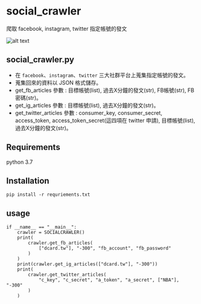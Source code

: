 # social_crawler
爬取 facebook, instagram, twitter 指定帳號的發文

![alt text](https://media.disrn.com/articles/a60e5f49-1277-4815-ad4a-2e56d51b2cf6.jpg)

## social_crawler.py
* 在 `facebook`、`instagram`、`twitter` 三大社群平台上蒐集指定帳號的發文。
* 蒐集回來的資料以 JSON 格式儲存。
* get_fb_articles 參數 : 目標帳號(list), 過去X分鐘的發文(str), FB帳號(str), FB密碼(str)。
* get_ig_articles 參數 : 目標帳號(list), 過去X分鐘的發文(str)。
* get_twitter_articles 參數 : consumer_key, consumer_secret, access_token, access_token_secret(這四項在 twitter 申請), 目標帳號(list), 過去X分鐘的發文(str)。

## Requirements
python 3.7

## Installation
`pip install -r requriements.txt`

## usage
```
if __name__ == "__main__":
    crawler = SOCIALCRAWLER()
    print(
        crawler.get_fb_articles(
            ["dcard.tw"], "-300", "fb_account", "fb_password"
        )
    )
    print(crawler.get_ig_articles(["dcard.tw"], "-300"))
    print(
        crawler.get_twitter_articles(
            "c_key", "c_secret", "a_token", "a_secret", ["NBA"], "-300"
        )
    )
```
